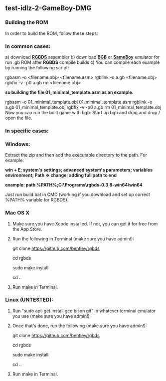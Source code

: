 <h2>test-idlz-2-GameBoy-DMG</h2>

<h3>Building the ROM</h3>
In order to build the ROM, follow these steps:

<h3>In common cases:</h3>
a) download <a href ="https://github.com/rednex/rgbds"><strong>RGBDS</strong></a> assembler
b) download <a href="http://bgb.bircd.org/#downloads"><strong>BGB</strong></a> or <a href="https://sameboy.github.io/downloads/"><strong>SameBoy</strong></a> emulator for run .gb ROM after <strong>RGBDS</strong> compile builds
c) You can compile each example by running the following script:

rgbasm -o <filename.obj> <filename.asm>
rgblink -o a.gb <filename.obj>
rgbfix -v -p0 a.gb
rm <filename.obj>

<strong>so building the file 01_minimal_template.asm as an example:</strong>

rgbasm -o 01_minimal_template.obj 01_minimal_template.asm
rgblink -o a.gb 01_minimal_template.obj
rgbfix -v -p0 a.gb
rm 01_minimal_template.obj
Now you can run the built game with bgb: Start up bgb and drag and drop / open the file.

<h3>In specific cases:</h3>

<h3>Windows:</h3>

Extract the zip and then add the executable directory to the path. For example:

<strong>win + E; system's settings; advanced system's parameters; variables environment; Path => change; adding full path to end</strong>

<strong>example: path %PATH%;C:\Programs\rgbds-0.3.8-win64\win64</strong>

Just run build.bat in CMD (working if you download and set up correct %PATH% variable for RGBDS).

<h3>Mac OS X</h3>

1. Make sure you have Xcode installed. If not, you can get it for free from the App Store.

2. Run the following in Terminal (make sure you have admin!):

   git clone https://github.com/bentley/rgbds

   cd rgbds

   sudo make install

   cd ..

3. Run make in Terminal.

<h3>Linux (UNTESTED):</h3>

1. Run "sudo apt-get install gcc bison git" in whatever terminal emulator you use (make sure you have admin!)

2. Once that's done, run the following (make sure you have admin!):

   git clone https://github.com/bentley/rgbds

   cd rgbds

   sudo make install

   cd ..

3. Run make in Terminal.